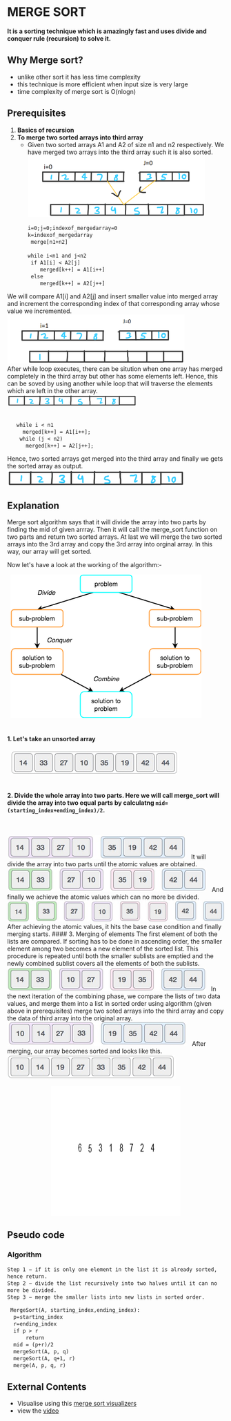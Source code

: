 # MERGE SORT
**It is a sorting technique which is amazingly fast and uses divide and conquer rule (recursion) to solve it.**
## Why Merge sort?
- unlike other sort it has less time complexity
- this technique is more efficient when input size is very large
- time complexity of merge sort is O(nlogn)

## Prerequisites
1. **Basics of recursion**
2. **To merge two sorted arrays into third array**
   - Given two sorted arrays A1 and A2 of size n1 and n2 respectively. We have merged two arrays into the third array such it is also sorted.
      <img src="1/array 1.png">  
      ```
      i=0;j=0;indexof_mergedarray=0 
      k=indexof_mergedarray
       merge[n1+n2]
  
      while i<n1 and j<n2 
       if A1[i] < A2[j]
          merged[k++] = A1[i++] 
       else
          merged[k++] = A2[j++] 
        ```
We will compare A1[i] and A2[j] and insert smaller value into merged array and increment the corresponding index of that corresponding array whose value we incremented.
<img src="1/2.png">  
After while loop executes, there can be sitution when one array has merged completely in the third array but other has some elements left. Hence, this can be soved by           using another while loop that will traverse the elements which are left in the other array. 
&nbsp;
<img src="1/array 2.png">  
 &nbsp;
 ``` 
    while i < n1 
      merged[k++] = A1[i++]; 
     while (j < n2) 
       merged[k++] = A2[j++];
 ```
Hence, two sorted arrays get merged into the third array and finally we gets the sorted array as output.
&nbsp;
<img src="1/array 3.png"> 
&nbsp;
## Explanation
Merge sort algorithm says that it will divide the array into two parts by finding the mid of given arrray. Then it will call the merge_sort function on two parts and return two sorted arrays. At last we will merge the two sorted arrays into the 3rd array and copy the 3rd array into orginal array. In this way, our array will get sorted.

Now let's have a look at the working of the algorithm:-

&nbsp;
<img src="1/4.png">  
&nbsp;
#### 1. Let's take an unsorted array
&nbsp;
<img src="1/solve 1.jpg">  
&nbsp;
#### 2. Divide the whole array into two parts. Here we will call merge_sort will divide the array into two equal parts by calculatng `mid=(starting_index+ending_index)/2`. 

&nbsp;

<img src="1/solve 2.jpg"> 
&nbsp;
It will divide the array into two parts until the atomic values are obtained.
&nbsp;
<img src="1/solve 3.jpg"> 
&nbsp;
And finally we achieve the atomic values which can no more be divided.
&nbsp;
<img src="1/solve 4.jpg"> 
After achieving the atomic values, it hits the base case condition and finally merging starts.
#### 3. Merging of elements
The first element of both the lists are compared. If sorting has to be done in ascending order, the smaller element among two becomes a new element of the sorted list. This procedure is repeated until both the smaller sublists are emptied and the newly combined sublist covers all the elements of both the sublists.
&nbsp;
<img src="1/solve 5.jpg"> 
&nbsp;
In the next iteration of the combining phase, we compare the lists of two data values, and merge them into a list in sorted order using algorithm (given above in prerequisites) merge two soted arrays into the third array and copy the data of third array into the original array.
&nbsp;
<img src="1/solve 6.jpg"> 
&nbsp;
After merging, our array becomes sorted and looks like this.
&nbsp;
<img src="1/solve 7.jpg"> 
&nbsp;
<p align="center">
<img src="1/an.gif" width="300" height="300" />
</p>

## Pseudo code

### Algorithm
```
Step 1 − if it is only one element in the list it is already sorted, hence return.
Step 2 − divide the list recursively into two halves until it can no more be divided.
Step 3 − merge the smaller lists into new lists in sorted order.
```
  ```
   MergeSort(A, starting_index,ending_index):
    p=starting_index
    r=ending_index
    if p > r 
        return
    mid = (p+r)/2
    mergeSort(A, p, q)
    mergeSort(A, q+1, r)
    merge(A, p, q, r)
  ```
 ## External Contents
 - Visualise using this [merge sort visualizers](https://www.hackerearth.com/practice/algorithms/sorting/merge-sort/visualize/)
 - view the [video](https://www.youtube.com/watch?v=TzeBrDU-JaY)

